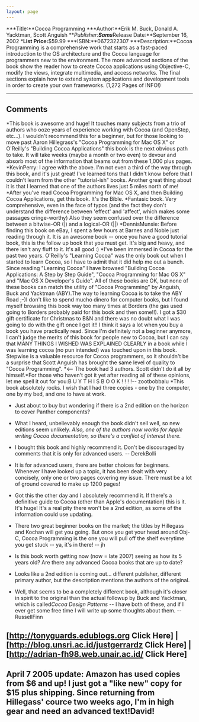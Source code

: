 ```yaml
---
layout: page
---
```





***Title:**Cocoa Programming
***Author:**Erik M. Buck, Donald A. Yacktman, Scott Anguish
***Publisher:**Sams***Release Date:**September 16, 2002
***List Price:**$59.99
***ISBN:**0672322307
***Description:**Cocoa Programming is a comprehensive work that starts as a fast-paced introduction to the OS architecture and the Cocoa language for programmers new to the environment. The more advanced sections of the book show the reader how to create Cocoa applications using Objective-C, modify the views, integrate multimedia, and access networks. The final sections explain how to extend system applications and development tools in order to create your own frameworks.  (1,272 Pages of INFO!)


----
**Comments**
----


*This book is awesome and huge!  It touches many subjects from a trio of authors who ooze years of experience working with Cocoa (and OpenStep, etc...).  I wouldn't recommend this for a beginner, but for those looking to move past Aaron Hillegrass's "Cocoa Programming for Mac OS X" or O'Reilly's "Building Cocoa Applications" this book is the next obvious path to take.  It will take weeks (maybe a month or two even) to devour and absorb most of the information that beams out from these 1,000 plus pages.
*KevinPerry: I agree with the above. I'm not even a third of the way through this book, and it's just great! I've learned tons that I didn't know before that I couldn't learn from the other "tutorial-ish" books. Another great thing about it is that I learned that one of the authors lives just 5 miles north of me!
*After you've read Cocoa Programming for Mac OS X, and then Building Cocoa Applications, get this book.  It's the Bible.
*Fantasic book.  Very comprehensive, even in the face of typos (and the fact they don't understand the difference between 'effect' and 'affect', which makes some passages cringe-worthy)   Also they seem confused over the difference between a bitwise-OR (|) and a logical-OR (||)
*DennisMunsie: Before finding this book on eBay, I spent a few hours at Barnes and Noble just reading through it.  It is an awesome book -- once you have a good tutorial book, this is the follow up book that you must get.  It's big and heavy, and there isn't any fluff to it.  It's all good :)
*I've been immersed in Cocoa for the past two years. O'Reilly's "Learning Cocoa" was the only book out when I started to learn Cocoa, so I have to admit that it did help me out a bunch. Since reading "Learning Cocoa" I have browsed "Building Cocoa Applications: A Step by Step Guide", "Cocoa Programming for Mac OS X" and "Mac OS X Developer's Guide". All of these books are OK, but none of these books can match the utility of "Cocoa Programming" by Anguish, Buck and Yacktman (ABY).The way to learning Cocoa is to take the ABY Road ;-)I don't like to spend mucho dinero for computer books, but I found myself browsing this book way too many times at Borders (the gas used going to Borders probably paid for this book and then some!!). I got a $30 gift certificate for Christmas to B&N and there was no doubt what I was going to do with the gift once I got it!! I think it says a lot when you buy a book you have practically read. Since I'm definitely not a beginner anymore, I can't judge the merits of this book for people new to Cocoa, but I can say that MANY THINGS I WISHED WAS EXPLAINED CLEARLY in a book while I was learning cocoa (no pun intended) was touched upon in this book. Stepwise is a valuable resource for Cocoa programmers, so it shouldn't be a surprise that Scott Anguish has brought the same level of quality to "Cocoa Programming". *<-- The book had 3 authors. Scott didn't do it all by himself.*For those who haven't got it yet after reading all of these opinions, let me spell it out for you:B  U  Y  T  H  I  S  B  O  O  K  !  !  !  !-- zootbobbalu
*This book absolutely rocks. I wish that I had three copies - one by the computer, one by my bed, and one to have at work.
* Just about to buy but wondering if there is a 2nd edition on the horizon to cover Panther components?
* What I heard, unbelievably enough the book didn't sell well, so new editions seem unlikely. *Also, one of the authors now works for Apple writing Cocoa documentation, so there's a conflict of interest there.*
* I bought this book and highly recommend it. Don't be discouraged by comments that it is only for advanced users.  -- DerekBolli
* It is for advanced users, there are better choices for beginners. Whenever I have looked up a topic, it has been dealt with very concisely, only one or two pages covering my issue. There must be a lot of ground covered to make up 1200 pages!
* Got this the other day and I absolutely recommend it. If there's a definitive guide to Cocoa (other than Apple's documentation) this is it. It's huge! It's a real pity there won't be a 2nd edition, as some of the information could use updating.
* There two great beginner books on the market; the titles by Hillegass and Kochan will get you going. But once you get your head around Obj-C, Cocoa Programming is the one you will pull off the shelf everytime you get stuck -- ya, it's in there! -- jh
* Is this book worth getting now (now = late 2007) seeing as how its 5 years old? Are there any advanced Cocoa books that are up to date?
* Looks like a 2nd edition is coming out... different publisher, different primary author, but the description mentions the authors of the original.

* Well, that seems to be a completely different book, although it's closer in spirit to the original than the actual followup by Buck and Yacktman, which is called*Cocoa Design Patterns* -- I have both of these, and if I ever get some free time I will write up some thoughts about them. -- RussellFinn


[http://tonyguards.edublogs.org Click Here] | [http://blog.unsri.ac.id/justgerrardz Click Here] | [http://adrian-fh98.web.unair.ac.id/ Click Here]
----

April 7 2005 update:  Amazon has used copies from $6 and up! I just got a "like new" copy for $15 plus shipping. Since returning from Hillegass' cource two weeks ago, I'm in high gear and need an advanced text!David!
---
